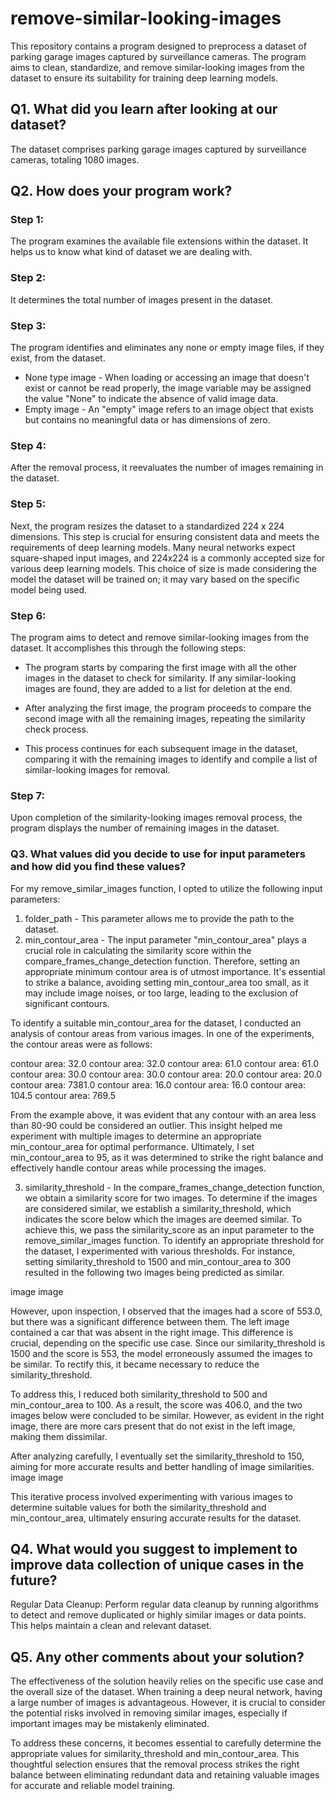 # remove-similar-looking-images<br />
This repository contains a program designed to preprocess a dataset of parking garage images captured by surveillance cameras. The program aims to clean, standardize, and remove similar-looking images from the dataset to ensure its suitability for training deep learning models.

## Q1. What did you learn after looking at our dataset? <br />
The dataset comprises parking garage images captured by surveillance cameras, totaling 1080 images.
## Q2. How does your program work? <br />
### Step 1:
The program examines the available file extensions within the dataset. It helps us to know what kind of dataset we are dealing with.

### Step 2:
It determines the total number of images present in the dataset.

### Step 3:
The program identifies and eliminates any none or empty image files, if they exist, from the dataset.

* None type image - When loading or accessing an image that doesn't exist or cannot be read properly, the image variable may be assigned the value "None" to indicate the absence of valid image data. <br />
* Empty image - An "empty" image refers to an image object that exists but contains no meaningful data or has dimensions of zero.

### Step 4:
After the removal process, it reevaluates the number of images remaining in the dataset.

### Step 5:
Next, the program resizes the dataset to a standardized 224 x 224 dimensions. This step is crucial for ensuring consistent data and meets the requirements of deep learning models. Many neural networks expect square-shaped input images, and 224x224 is a commonly accepted size for various deep learning models. This choice of size is made considering the model the dataset will be trained on; it may vary based on the specific model being used.

### Step 6:
The program aims to detect and remove similar-looking images from the dataset. It accomplishes this through the following steps:

* The program starts by comparing the first image with all the other images in the dataset to check for similarity. If any similar-looking images are found, they are added to a list for deletion at the end.

* After analyzing the first image, the program proceeds to compare the second image with all the remaining images, repeating the similarity check process.

* This process continues for each subsequent image in the dataset, comparing it with the remaining images to identify and compile a list of similar-looking images for removal.

### Step 7:
Upon completion of the similarity-looking images removal process, the program displays the number of remaining images in the dataset.

### Q3. What values did you decide to use for input parameters and how did you find these values?<br />

For my remove_similar_images function, I opted to utilize the following input parameters:

1. folder_path - This parameter allows me to provide the path to the dataset.
2. min_contour_area - The input parameter "min_contour_area" plays a crucial role in calculating the similarity score within the compare_frames_change_detection function. Therefore, setting an appropriate minimum contour area is of utmost importance. It's essential to strike a balance, avoiding setting min_contour_area too small, as it may include image noises, or too large, leading to the exclusion of significant contours.

To identify a suitable min_contour_area for the dataset, I conducted an analysis of contour areas from various images. In one of the experiments, the contour areas were as follows:

contour area: 32.0
contour area: 32.0
contour area: 61.0
contour area: 61.0
contour area: 30.0
contour area: 30.0
contour area: 20.0
contour area: 20.0
contour area: 7381.0
contour area: 16.0
contour area: 16.0
contour area: 104.5
contour area: 769.5

From the example above, it was evident that any contour with an area less than 80-90 could be considered an outlier. This insight helped me experiment with multiple images to determine an appropriate min_contour_area for optimal performance.
Ultimately, I set min_contour_area to 95, as it was determined to strike the right balance and effectively handle contour areas while processing the images.

3. similarity_threshold - In the compare_frames_change_detection function, we obtain a similarity score for two images. To determine if the images are considered similar, we establish a similarity_threshold, which indicates the score below which the images are deemed similar. To achieve this, we pass the similarity_score as an input parameter to the remove_similar_images function.
To identify an appropriate threshold for the dataset, I experimented with various thresholds. For instance, setting similarity_threshold to 1500 and min_contour_area to 300 resulted in the following two images being predicted as similar.

image image 

However, upon inspection, I observed that the images had a score of 553.0, but there was a significant difference between them. The left image contained a car that was absent in the right image. This difference is crucial, depending on the specific use case. Since our similarity_threshold is 1500 and the score is 553, the model erroneously assumed the images to be similar. To rectify this, it became necessary to reduce the similarity_threshold.

To address this, I reduced both similarity_threshold to 500 and min_contour_area to 100. As a result, the score was 406.0, and the two images below were concluded to be similar. However, as evident in the right image, there are more cars present that do not exist in the left image, making them dissimilar.

After analyzing carefully, I eventually set the similarity_threshold to 150, aiming for more accurate results and better handling of image similarities.
 image image 

This iterative process involved experimenting with various images to determine suitable values for both the similarity_threshold and min_contour_area, ultimately ensuring accurate results for the dataset.

## Q4. What would you suggest to implement to improve data collection of unique cases in the future?
Regular Data Cleanup: Perform regular data cleanup by running algorithms to detect and remove duplicated or highly similar images or data points. This helps maintain a clean and relevant dataset.
## Q5. Any other comments about your solution?
The effectiveness of the solution heavily relies on the specific use case and the overall size of the dataset. When training a deep neural network, having a large number of images is advantageous. However, it is crucial to consider the potential risks involved in removing similar images, especially if important images may be mistakenly eliminated.

To address these concerns, it becomes essential to carefully determine the appropriate values for similarity_threshold and min_contour_area. This thoughtful selection ensures that the removal process strikes the right balance between eliminating redundant data and retaining valuable images for accurate and reliable model training.



